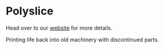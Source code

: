 # Polyslice

Head over to our [website](https://polyslice.com.au/) for more details.

Printing life back into old machinery with discontinued parts.
